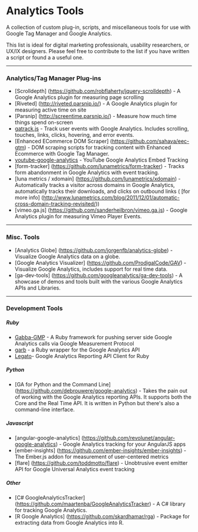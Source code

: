 # Analytics Tools
A collection of custom plug-in, scripts, and miscellaneous tools for use with Google Tag Manager and Google Analytics.

This list is ideal for digital marketing professionals, usability researchers, or UX/IX designers. Please feel free to contribute to the list if you have written a script or found a a useful one.

---

### Analytics/Tag Manager Plug-ins
- [Scrolldepth] (https://github.com/robflaherty/jquery-scrolldepth) - A Google Analytics plugin for measuring page scrolling
- [Riveted] (http://riveted.parsnip.io/) - A Google Analytics plugin for measuring active time on site
- [Parsnip] (http://screentime.parsnip.io/) - Measure how much time things spend on-screen
- [gatrack.js](https://github.com/jbckmn/gatrack.js) - Track user events with Google Analytics. Includes scrolling, touches, links, clicks, hovering, and error events.
- [Enhanced ECommerce DOM Scraper] (https://github.com/sahava/eec-gtm) - DOM scraping scripts for tracking content with Enhanced Ecommerce with Google Tag Manager.
- [youtube-google-analytics](https://github.com/lunametrics/youtube-google-analytics) - YouTube Google Analytics Embed Tracking
- [form-tracker] (https://github.com/lunametrics/form-tracker) - Tracks form abandonment in Google Analytics with event tracking.
- [luna metrics / xdomain] (https://github.com/lunametrics/xdomain) - Automatically tracks a visitor across domains in Google Analytics, automatically tracks their downloads, and clicks on outbound links (
[for more info] (http://www.lunametrics.com/blog/2011/12/01/automatic-cross-domain-tracking-revisited/))
- [vimeo.ga.js] (https://github.com/sanderheilbron/vimeo.ga.js) -  Google Analytics plugin for measuring Vimeo Player Events.

---

### Misc. Tools
- [Analytics Globe] (https://github.com/jorgenfb/analytics-globe) - Visualize Google Analytics data on a globe.
- [Google Analytics Visualizer] (https://github.com/ProdigalCode/GAV) - Visualize Google Analytics, includes support for real time data.
- [ga-dev-tools] (https://github.com/googleanalytics/ga-dev-tools) - A showcase of demos and tools built with the various Google Analytics APIs and Libraries.

---

### Development Tools

##### Ruby
- [Gabba-GMP](https://github.com/fuzzyjulz/gabba-gmp) - A Ruby framework for pushing server side Google Analytics calls via Google Measurement Protocol
- [garb](https://github.com/Sija/garb) - a Ruby wrapper for the Google Analytics API
- [Legato](https://github.com/tpitale/legato)- Google Analytics Reporting API Client for Ruby

##### Python
- [GA for Python and the Command Line] (https://github.com/debrouwere/google-analytics) - Takes the pain out of working with the Google Analytics reporting APIs. It supports both the Core and the Real Time API. It is written in Python but there's also a command-line interface.

##### Javascript
- [angular-google-analytics] (https://github.com/revolunet/angular-google-analytics) - Google Analytics tracking for your AngularJS apps
- [ember-insights] (https://github.com/ember-insights/ember-insights) - The Ember.js addon for measurement of user-centered metrics
- [flare] (https://github.com/toddmotto/flare)  - Unobtrusive event emitter API for Google Universal Analytics event tracking

##### Other
- [C# GoogleAnalyticsTracker] (https://github.com/maartenba/GoogleAnalyticsTracker) - A C# library for tracking Google Analytics.
- [R Google Analytics] (https://github.com/skardhamar/rga) - Package for extracting data from Google Analytics into R.
